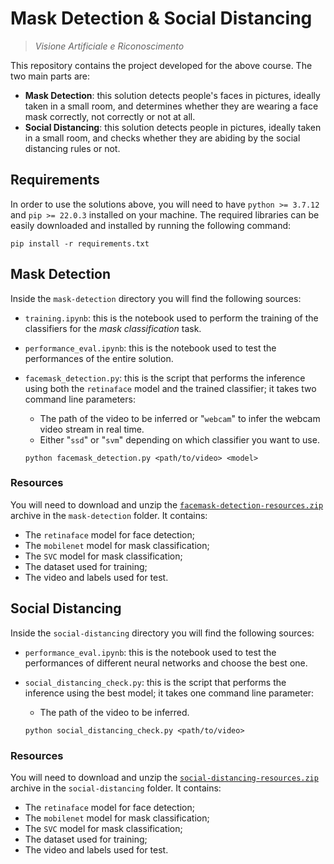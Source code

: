 # __Mask Detection & Social Distancing__

> _Visione Artificiale e Riconoscimento_

This repository contains the project developed for the above course.
The two main parts are:  

* __Mask Detection__: this solution detects people's faces in pictures, ideally taken in a small room, and determines whether they are wearing a face mask correctly, not correctly or not at all.
* __Social Distancing__: this solution detects people in pictures, ideally taken in a small room, and checks whether they are abiding by the social distancing rules or not.

## __Requirements__

In order to use the solutions above, you will need to have ```python >= 3.7.12``` and ```pip >= 22.0.3``` installed on your machine. The required libraries can be easily downloaded and installed by running the following command: 
```
pip install -r requirements.txt
```

## __Mask Detection__

Inside the ```mask-detection``` directory you will find the following sources:

* ```training.ipynb```: this is the notebook used to perform the training of the classifiers for the _mask classification_ task.
* ```performance_eval.ipynb```: this is the notebook used to test the performances of the entire solution.
* ```facemask_detection.py```: this is the script that performs the inference using both the ```retinaface``` model and the trained classifier; it takes two command line parameters:
    
    * The path of the video to be inferred or "```webcam```" to infer the webcam video stream in real time.
    * Either "```ssd```" or "```svm```" depending on which classifier you want to use.
    ```
    python facemask_detection.py <path/to/video> <model>
    ```

### __Resources__

You will need to download and unzip the [```facemask-detection-resources.zip```](https://drive.google.com/file/d/1-Aa3MxphxxxyAvK0pRfmk8ETEJQbA9nD/view?usp=sharing) archive in the ```mask-detection``` folder. It contains:

* The ```retinaface``` model for face detection;
* The ```mobilenet``` model for mask classification;
* The ```SVC``` model for mask classification;
* The dataset used for training;
* The video and labels used for test.

## __Social Distancing__

Inside the ```social-distancing``` directory you will find the following sources:

* ```performance_eval.ipynb```: this is the notebook used to test the performances of different neural networks and choose the best one.
* ```social_distancing_check.py```: this is the script that performs the inference using the best model; it takes one command line parameter:
    
    * The path of the video to be inferred.
    ```
    python social_distancing_check.py <path/to/video>
    ```

### __Resources__

You will need to download and unzip the [```social-distancing-resources.zip```](https://drive.google.com/file/d/1-Aa3MxphxxxyAvK0pRfmk8ETEJQbA9nD/view?usp=sharing) archive in the ```social-distancing``` folder. It contains:

* The ```retinaface``` model for face detection;
* The ```mobilenet``` model for mask classification;
* The ```SVC``` model for mask classification;
* The dataset used for training;
* The video and labels used for test.
